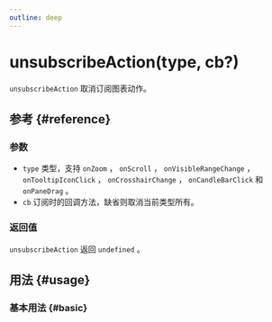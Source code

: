 ```yaml
---
outline: deep
---
```


# unsubscribeAction(type, cb?)
`unsubscribeAction` 取消订阅图表动作。

## 参考 {#reference}
<!-- @include: @/@views/api/references/instance/unsubscribeAction.md -->

### 参数
- `type` 类型，支持 `onZoom` ， `onScroll` ， `onVisibleRangeChange` ， `onTooltipIconClick` ， `onCrosshairChange` ， `onCandleBarClick` 和 `onPaneDrag` 。
- `cb` 订阅时的回调方法，缺省则取消当前类型所有。

### 返回值
`unsubscribeAction` 返回 `undefined` 。

## 用法 {#usage}
<script setup>
import UnsubscribeAction from '../../@views/api/samples/unsubscribeAction/index.vue'
</script>

### 基本用法 {#basic}
<UnsubscribeAction/>